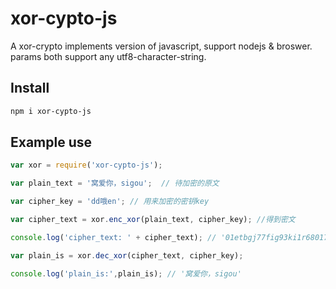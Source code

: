 # xor-cypto-js
A xor-crypto implements version of javascript, support nodejs &amp; broswer.  
params both support any utf8-character-string.

## Install
```bash
npm i xor-cypto-js 
```

## Example use

```javascript
var xor = require('xor-cypto-js');

var plain_text = '窝爱你，sigou';  // 待加密的原文

var cipher_key = 'dd哦en'; // 用来加密的密钥key

var cipher_text = xor.enc_xor(plain_text, cipher_key); //得到密文

console.log('cipher_text: ' + cipher_text); // '01etbgj77fig93ki1r6801703dq0ji3ri9hig0ig0hgqi0ih0iq'

var plain_is = xor.dec_xor(cipher_text, cipher_key);

console.log('plain_is:',plain_is); // '窝爱你，sigou'
```